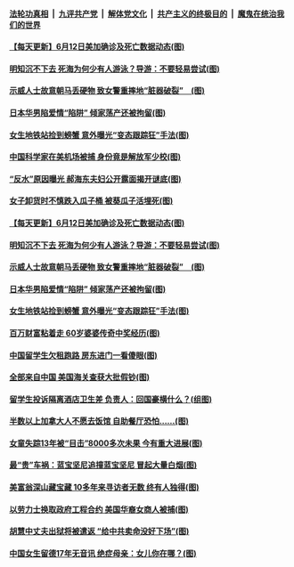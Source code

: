 ####  [法轮功真相](../../../../basic/blob/master/README.md?t=06130701) &nbsp;|&nbsp; [九评共产党](../../../../9ping.md/blob/master/README.md?t=06130701) &nbsp;|&nbsp; [解体党文化](../../../../jtdwh.md/blob/master/README.md?t=06130701)  &nbsp;|&nbsp; [共产主义的终极目的](../../../../gczydzjmd.md/blob/master/README.md?t=06130701) &nbsp;|&nbsp; [魔鬼在统治我们的世界](../../../../mgztzwmdsj.md/blob/master/README.md?t=06130701) 

#### [【每天更新】6月12日美加确诊及死亡数据动态(图)](../pages/p3/935173.md?t=06130701) 

#### [明知沉不下去 死海为何少有人游泳？导游：不要轻易尝试(图)](../pages/p3/936332.md?t=06130701) 


#### [示威人士故意朝马丢硬物 致女警重摔地“脏器破裂”　(图)](../pages/p3/936258.md?t=06130701) 

#### [日本华男陷爱情“陷阱” 倾家荡产还被拘留(图)](../pages/p3/936226.md?t=06130701) 

#### [女生地铁站捡到螃蟹 意外曝光“变态跟踪狂”手法(图)](../pages/p3/936215.md?t=06130701) 

#### [中国科学家在美机场被捕 身份竟是解放军少校(图)](../pages/p3/936370.md?t=06130701) 

#### [“反水”原因曝光 郝海东夫妇公开露面揭开谜底(图)](../pages/p3/936366.md?t=06130701) 

#### [女子卸货时不慎跌入瓜子桶 被葵瓜子活埋死(图)](../pages/p3/936363.md?t=06130701) 

#### [【每天更新】6月12日美加确诊及死亡数据动态(图)](../pages/p3/935173.md?t=06130701) 

#### [明知沉不下去 死海为何少有人游泳？导游：不要轻易尝试(图)](../pages/p3/936332.md?t=06130701) 


#### [示威人士故意朝马丢硬物 致女警重摔地“脏器破裂”　(图)](../pages/p3/936258.md?t=06130701) 

#### [日本华男陷爱情“陷阱” 倾家荡产还被拘留(图)](../pages/p3/936226.md?t=06130701) 

#### [女生地铁站捡到螃蟹 意外曝光“变态跟踪狂”手法(图)](../pages/p3/936215.md?t=06130701) 

#### [百万财富粘着走 60岁婆婆传奇中奖经历(图)](../pages/p3/936162.md?t=06130701) 

#### [中国留学生欠租跑路 房东进门一看傻眼(图)](../pages/p3/936143.md?t=06130701) 

#### [全部来自中国 美国海关查获大批假钞(图)](../pages/p3/936141.md?t=06130701) 

#### [留学生投诉隔离酒店卫生差 负责人：回国豪横什么？(组图)](../pages/p3/936136.md?t=06130701) 

#### [半数以上加拿大人不愿去饭馆 自助餐厅恐怕……(图)](../pages/p3/936112.md?t=06130701) 

#### [女童失踪13年被“目击”8000多次未果 今有重大进展(图)](../pages/p3/936105.md?t=06130701) 

#### [最“贵”车祸：蓝宝坚尼追撞蓝宝坚尼 冒起大量白烟(图)](../pages/p3/936098.md?t=06130701) 

#### [美富翁深山藏宝藏 10多年来寻访者无数 终有人独得(图)](../pages/p3/936036.md?t=06130701) 

#### [以劳力士换取政府工程合约 美国华裔女商人被捕(图)](../pages/p3/936034.md?t=06130701) 

#### [胡慧中丈夫出狱将被遣返 “给中共卖命没好下场”(图)](../pages/p3/936027.md?t=06130701) 

#### [中国女生留德17年无音讯 绝症母亲：女儿你在哪？(图)](../pages/p3/936025.md?t=06130701) 

